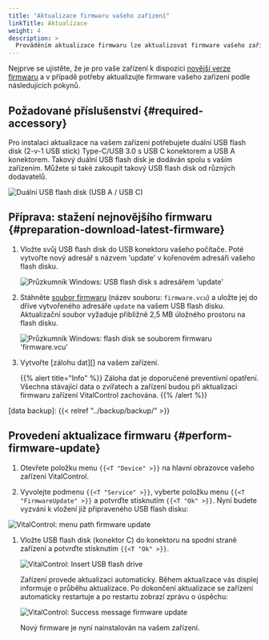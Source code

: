 ```yaml
---
title: "Aktualizace firmwaru vašeho zařízení"
linkTitle: Aktualizace
weight: 4
description: >
  Prováděním aktualizace firmwaru lze aktualizovat firmware vašeho zařízení VitalControl na nejnovější dostupné verze.
---
```

Nejprve se ujistěte, že je pro vaše zařízení k dispozici [novější verze firmwaru](../versions/) a v případě potřeby aktualizujte firmware vašeho zařízení podle následujících pokynů.

## Požadované příslušenství {#required-accessory}

Pro instalaci aktualizace na vašem zařízení potřebujete duální USB flash disk (2-v-1 USB stick) Type-C/USB 3.0 s USB C konektorem a USB A konektorem. Takový duální USB flash disk je dodáván spolu s vaším zařízením. Můžete si také zakoupit takový USB flash disk od různých dodavatelů.

![Duální USB flash disk (USB A / USB C)](/images/firmware/update/usb-dual-stick.svg "Duální USB flash disk")

## Příprava: stažení nejnovějšího firmwaru {#preparation-download-latest-firmware}

1. Vložte svůj USB flash disk do USB konektoru vašeho počítače. Poté vytvořte nový adresář s názvem 'update' v kořenovém adresáři vašeho flash disku.

    ![Průzkumník Windows: USB flash disk s adresářem 'update'](../images/create-folder-update.png "USB flash disk: adresář 'update'")

1. Stáhněte [soubor firmwaru](/download/firmware.vcu) (název souboru: `firmware.vcu`) a uložte jej do dříve vytvořeného adresáře `update` na vašem USB flash disku. Aktualizační soubor vyžaduje přibližně 2,5 MB úložného prostoru na flash disku.

    ![Průzkumník Windows: flash disk se souborem firmwaru 'firmware.vcu'](../images/save-firmware-file.png "Flash disk se souborem firmwaru")

1. Vytvořte [zálohu dat][] na vašem zařízení.

    {{% alert title="Info" %}}
Záloha dat je doporučené preventivní opatření. Všechna stávající data o zvířatech a zařízení budou při aktualizaci firmwaru zařízení VitalControl zachována.
    {{% /alert %}}

[data backup]: {{< relref "../backup/backup/" >}}

## Provedení aktualizace firmwaru {#perform-firmware-update}

1. Otevřete položku menu `{{<T "Device" >}}` na hlavní obrazovce vašeho zařízení VitalControl.

1. Vyvolejte podmenu `{{<T "Service" >}}`, vyberte položku menu `{{<T "FirmwareUpdate" >}}` a potvrďte stisknutím `{{<T "Ok" >}}`. Nyní budete vyzváni k vložení již připraveného USB flash disku:

![VitalControl: menu path firmware update](../images/firmware-update.png "Aktualizace firmwaru")

1. Vložte USB flash disk (konektor C) do konektoru na spodní straně zařízení a potvrďte stisknutím `{{<T "Ok" >}}`.

    ![VitalControl: Insert USB flash drive](/images/firmware/update/plug-in-dual-usb-stick.svg "Vložte USB flash disk")

    Zařízení provede aktualizaci automaticky. Během aktualizace vás displej informuje o průběhu aktualizace. Po dokončení aktualizace se zařízení automaticky restartuje a po restartu zobrazí zprávu o úspěchu:

   ![VitalControl: Success message firmware update](../images/update-success.png "Úspěšná aktualizace firmwaru")

   Nový firmware je nyní nainstalován na vašem zařízení.
